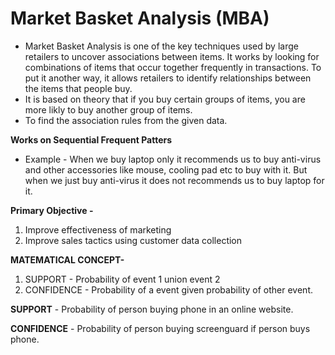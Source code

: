 # Market Basket Analysis (MBA)
- Market Basket Analysis is one of the key techniques used by large retailers to uncover associations between items. It works by looking for combinations of items that occur together frequently in transactions. To put it another way, it allows retailers to identify relationships between the items that people buy.
- It is based on theory that if you buy certain groups of items, you are more likly to buy another group of items.
- To find the association rules from the given data. 

**Works on Sequential Frequent Patters**

- Example - When we buy laptop only it recommends us to buy anti-virus and other accessories like mouse, cooling pad etc to buy with it. But when we just buy anti-virus it does not recommends us to buy laptop for it. 

**Primary Objective -**
1) Improve effectiveness of marketing
2) Improve sales tactics using customer data collection

**MATEMATICAL CONCEPT-**
1)  SUPPORT      -    Probability of event 1 union event 2
2)  CONFIDENCE   -    Probability of a event given probability of other event.

**SUPPORT** - Probability of person buying phone in an online website.

**CONFIDENCE** - Probability of person buying screenguard if person buys phone.
